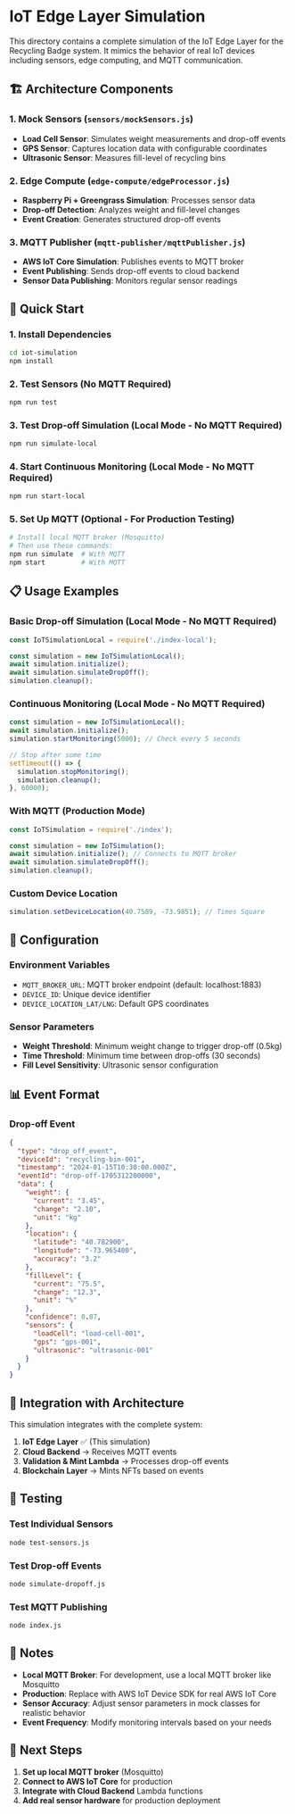 # IoT Edge Layer Simulation

This directory contains a complete simulation of the IoT Edge Layer for the Recycling Badge system. It mimics the behavior of real IoT devices including sensors, edge computing, and MQTT communication.

## 🏗️ Architecture Components

### 1. **Mock Sensors** (`sensors/mockSensors.js`)
- **Load Cell Sensor**: Simulates weight measurements and drop-off events
- **GPS Sensor**: Captures location data with configurable coordinates
- **Ultrasonic Sensor**: Measures fill-level of recycling bins

### 2. **Edge Compute** (`edge-compute/edgeProcessor.js`)
- **Raspberry Pi + Greengrass Simulation**: Processes sensor data
- **Drop-off Detection**: Analyzes weight and fill-level changes
- **Event Creation**: Generates structured drop-off events

### 3. **MQTT Publisher** (`mqtt-publisher/mqttPublisher.js`)
- **AWS IoT Core Simulation**: Publishes events to MQTT broker
- **Event Publishing**: Sends drop-off events to cloud backend
- **Sensor Data Publishing**: Monitors regular sensor readings

## 🚀 Quick Start

### 1. Install Dependencies
```bash
cd iot-simulation
npm install
```

### 2. Test Sensors (No MQTT Required)
```bash
npm run test
```

### 3. Test Drop-off Simulation (Local Mode - No MQTT Required)
```bash
npm run simulate-local
```

### 4. Start Continuous Monitoring (Local Mode - No MQTT Required)
```bash
npm run start-local
```

### 5. Set Up MQTT (Optional - For Production Testing)
```bash
# Install local MQTT broker (Mosquitto)
# Then use these commands:
npm run simulate  # With MQTT
npm start         # With MQTT
```

## 📋 Usage Examples

### Basic Drop-off Simulation (Local Mode - No MQTT Required)
```javascript
const IoTSimulationLocal = require('./index-local');

const simulation = new IoTSimulationLocal();
await simulation.initialize();
await simulation.simulateDropOff();
simulation.cleanup();
```

### Continuous Monitoring (Local Mode - No MQTT Required)
```javascript
const simulation = new IoTSimulationLocal();
await simulation.initialize();
simulation.startMonitoring(5000); // Check every 5 seconds

// Stop after some time
setTimeout(() => {
  simulation.stopMonitoring();
  simulation.cleanup();
}, 60000);
```

### With MQTT (Production Mode)
```javascript
const IoTSimulation = require('./index');

const simulation = new IoTSimulation();
await simulation.initialize(); // Connects to MQTT broker
await simulation.simulateDropOff();
simulation.cleanup();
```

### Custom Device Location
```javascript
simulation.setDeviceLocation(40.7589, -73.9851); // Times Square
```

## 🔧 Configuration

### Environment Variables
- `MQTT_BROKER_URL`: MQTT broker endpoint (default: localhost:1883)
- `DEVICE_ID`: Unique device identifier
- `DEVICE_LOCATION_LAT/LNG`: Default GPS coordinates

### Sensor Parameters
- **Weight Threshold**: Minimum weight change to trigger drop-off (0.5kg)
- **Time Threshold**: Minimum time between drop-offs (30 seconds)
- **Fill Level Sensitivity**: Ultrasonic sensor configuration

## 📊 Event Format

### Drop-off Event
```json
{
  "type": "drop_off_event",
  "deviceId": "recycling-bin-001",
  "timestamp": "2024-01-15T10:30:00.000Z",
  "eventId": "drop-off-1705312200000",
  "data": {
    "weight": {
      "current": "3.45",
      "change": "2.10",
      "unit": "kg"
    },
    "location": {
      "latitude": "40.782900",
      "longitude": "-73.965400",
      "accuracy": "3.2"
    },
    "fillLevel": {
      "current": "75.5",
      "change": "12.3",
      "unit": "%"
    },
    "confidence": 0.87,
    "sensors": {
      "loadCell": "load-cell-001",
      "gps": "gps-001",
      "ultrasonic": "ultrasonic-001"
    }
  }
}
```

## 🔗 Integration with Architecture

This simulation integrates with the complete system:

1. **IoT Edge Layer** ✅ (This simulation)
2. **Cloud Backend** → Receives MQTT events
3. **Validation & Mint Lambda** → Processes drop-off events
4. **Blockchain Layer** → Mints NFTs based on events

## 🧪 Testing

### Test Individual Sensors
```bash
node test-sensors.js
```

### Test Drop-off Events
```bash
node simulate-dropoff.js
```

### Test MQTT Publishing
```bash
node index.js
```

## 📝 Notes

- **Local MQTT Broker**: For development, use a local MQTT broker like Mosquitto
- **Production**: Replace with AWS IoT Device SDK for real AWS IoT Core
- **Sensor Accuracy**: Adjust sensor parameters in mock classes for realistic behavior
- **Event Frequency**: Modify monitoring intervals based on your needs

## 🔄 Next Steps

1. **Set up local MQTT broker** (Mosquitto)
2. **Connect to AWS IoT Core** for production
3. **Integrate with Cloud Backend** Lambda functions
4. **Add real sensor hardware** for production deployment
